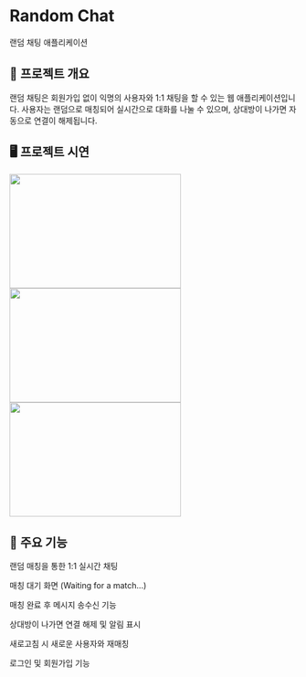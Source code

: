 # Random Chat

랜덤 채팅 애플리케이션

## 📌 프로젝트 개요

랜덤 채팅은 회원가입 없이 익명의 사용자와 1:1 채팅을 할 수 있는 웹 애플리케이션입니다. 사용자는 랜덤으로 매칭되어 실시간으로 대화를 나눌 수 있으며, 상대방이 나가면 자동으로 연결이 해제됩니다.

## 🖥️ 프로젝트 시연

<img src="https://github.com/user-attachments/assets/8ca60809-1999-42ab-94cd-50225363900b" width="300" height="200"/>
<img src="https://github.com/user-attachments/assets/81ea129d-f60b-4329-84fb-81b3285cf5b8" width="300" height="200"/>
<img src="https://github.com/user-attachments/assets/853607c5-0a7c-4ce8-8158-b4a47cd8b5b9" width="300" height="200"/>

## 🎯 주요 기능

랜덤 매칭을 통한 1:1 실시간 채팅

매칭 대기 화면 (Waiting for a match...)

매칭 완료 후 메시지 송수신 기능

상대방이 나가면 연결 해제 및 알림 표시

새로고침 시 새로운 사용자와 재매칭

로그인 및 회원가입 기능
